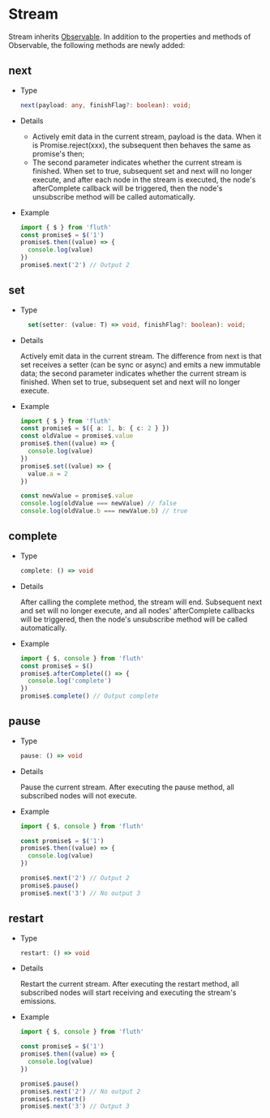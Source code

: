 <script setup>
import Stream from '../../components/stream.vue'
</script>

# Stream

Stream inherits [Observable](/en/api/observable). In addition to the properties and methods of Observable, the following methods are newly added:

<Stream />

## next

- Type

  ```typescript
  next(payload: any, finishFlag?: boolean): void;
  ```

- Details

  - Actively emit data in the current stream, payload is the data. When it is Promise.reject(xxx), the subsequent then behaves the same as promise's then;
  - The second parameter indicates whether the current stream is finished. When set to true, subsequent set and next will no longer execute, and after each node in the stream is executed, the node's afterComplete callback will be triggered, then the node's unsubscribe method will be called automatically.

- Example
  ```typescript
  import { $ } from 'fluth'
  const promise$ = $('1')
  promise$.then((value) => {
    console.log(value)
  })
  promise$.next('2') // Output 2
  ```

## set

- Type
  ```typescript
    set(setter: (value: T) => void, finishFlag?: boolean): void;
  ```
- Details

  Actively emit data in the current stream. The difference from next is that set receives a setter (can be sync or async) and emits a new immutable data; the second parameter indicates whether the current stream is finished. When set to true, subsequent set and next will no longer execute.

- Example

  ```typescript
  import { $ } from 'fluth'
  const promise$ = $({ a: 1, b: { c: 2 } })
  const oldValue = promise$.value
  promise$.then((value) => {
    console.log(value)
  })
  promise$.set((value) => {
    value.a = 2
  })

  const newValue = promise$.value
  console.log(oldValue === newValue) // false
  console.log(oldValue.b === newValue.b) // true
  ```

## complete

- Type

  ```typescript
  complete: () => void
  ```

- Details

  After calling the complete method, the stream will end. Subsequent next and set will no longer execute, and all nodes' afterComplete callbacks will be triggered, then the node's unsubscribe method will be called automatically.

- Example

  ```typescript
  import { $, console } from 'fluth'
  const promise$ = $()
  promise$.afterComplete(() => {
    console.log('complete')
  })
  promise$.complete() // Output complete
  ```

## pause

- Type

  ```typescript
  pause: () => void
  ```

- Details

  Pause the current stream. After executing the pause method, all subscribed nodes will not execute.

- Example

  ```typescript
  import { $, console } from 'fluth'

  const promise$ = $('1')
  promise$.then((value) => {
    console.log(value)
  })

  promise$.next('2') // Output 2
  promise$.pause()
  promise$.next('3') // No output 3
  ```

## restart

- Type

  ```typescript
  restart: () => void
  ```

- Details

  Restart the current stream. After executing the restart method, all subscribed nodes will start receiving and executing the stream's emissions.

- Example

  ```typescript
  import { $, console } from 'fluth'

  const promise$ = $('1')
  promise$.then((value) => {
    console.log(value)
  })

  promise$.pause()
  promise$.next('2') // No output 2
  promise$.restart()
  promise$.next('3') // Output 3
  ```
